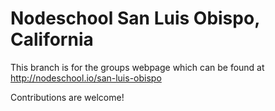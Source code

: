 # Nodeschool San Luis Obispo, California

This branch is for the groups webpage which can be found at http://nodeschool.io/san-luis-obispo

Contributions are welcome!